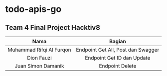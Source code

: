 # todo-apis-go

## Team 4 Final Project Hacktiv8

| Nama                      | Bagian                                |
| :-------------------------: | :-----------------------------------: |
| Muhammad Rifqi Al Furqon  | Endpoint Get All, Post dan Swagger    |
| Dion Fauzi                | Endpoint Get ID dan Update            |
| Juan Simon Damanik        | Endpoint Delete                       |